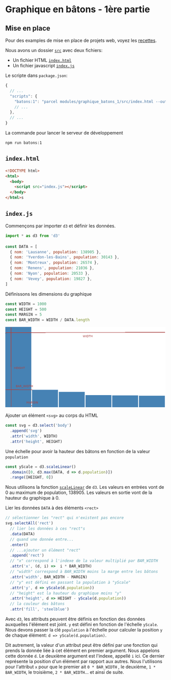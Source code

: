 # Graphique en bâtons - 1ère partie

## Mise en place

Pour des examples de mise en place de projets web, voyez les [recettes](../recettes/readme.md).

Nous avons un dossier [`src`](src) avec deux fichiers:
* Un fichier HTML [`index.html`](src/index.html)
* Un fichier javascript [`index.js`](src/index.js)

Le scripte dans `package.json`:

```js
{
  // ...
  "scripts": {
    "batons:1": "parcel modules/graphique_batons_1/src/index.html --out-dir modules/graphique_batons_1/dist",
    // ...
  },
  // ...
}
```

La commande pour lancer le serveur de développement

```
npm run batons:1
```

## `index.html`

```html
<!DOCTYPE html>
<html>
  <body>
    <script src="index.js"></script>
  </body>
</html>s
```

## `index.js`

Commençons par importer `d3` et définir les données.

```js
import * as d3 from 'd3'

const DATA = [
  { nom: 'Lausanne', population: 138905 },
  { nom: 'Yverdon-les-Bains', population: 30143 },
  { nom: 'Montreux', population: 26574 },
  { nom: 'Renens', population: 21036 },
  { nom: 'Nyon', population: 20533 },
  { nom: 'Vevey', population: 19827 },
]
```

Définissons les dimensions du graphique

```js
const WIDTH = 1000
const HEIGHT = 500
const MARGIN = 5
const BAR_WIDTH = WIDTH / DATA.length
```

![Dimensions du graphique](dimensions_batons.png)

Ajouter un élément `<svg>` au corps du HTML

```js
const svg = d3.select('body')
  .append('svg')
  .attr('width', WIDTH)
  .attr('height', HEIGHT)
```

Une échelle pour avoir la hauteur des bâtons en fonction de la valeur `population`

```js
const yScale = d3.scaleLinear()
  .domain([0, d3.max(DATA, d => d.population)])
  .range([HEIGHT, 0])
```

Nous utilisons la fonction [`scaleLinear`](https://github.com/d3/d3-scale#linear-scales) de `d3`. Les valeurs en entrées vont de 0 au maximum de population, 138905. Les valeurs en sortie vont de la hauteur du graphique à 0.

Lier les données `DATA` à des éléments `<rect>`

```js
// sélectionner les "rect" qui n'existent pas encore
svg.selectAll('rect')
  // lier les données à ces "rect"s
  .data(DATA)
  // quand une donnée entre...
  .enter()
  // ...ajouter un élément "rect"
  .append('rect')
  // "x" correspond à l'indexe de la valeur multiplié par BAR_WIDTH
  .attr('x', (d, i) =>  i * BAR_WIDTH)
  // "width" correspond à BAR_WIDTH moins la marge entre les bâtons
  .attr('width', BAR_WIDTH - MARGIN)
  // "y" est défini en passant la population à "yScale"
  .attr('y', d => yScale(d.population))
  // "height" est la hauteur du graphique moins "y"
  .attr('height', d => HEIGHT - yScale(d.population))
  // la couleur des bâtons
  .attr('fill', 'steelblue')
```

Avec `d3`, les attributs peuvent être définis en fonction des données auxquelles l'élément est joint. `y` est défini en fonction de l'échelle `yScale`. Nous devons passer la clé `population` à l'échelle pour calculer la position `y` de chaque élément: `d => yScale(d.population)`.

Dit autrement, la valeur d'un attribut peut être défini par une fonction qui prends la donnée liée à cet élément en premier argument. Nous appelons cette donnée `d`. Le deuxième argument est l'indexe, appellé `i` ici. Ce dernier représente la position d'un élément par rapport aux autres. Nous l'utilisons pour l'attribut `x` pour que le premier ait `0 * BAR_WIDTH` , le deuxième, `1 * BAR_WIDTH`, le troisième, `2 * BAR_WIDTH`... et ainsi de suite.

